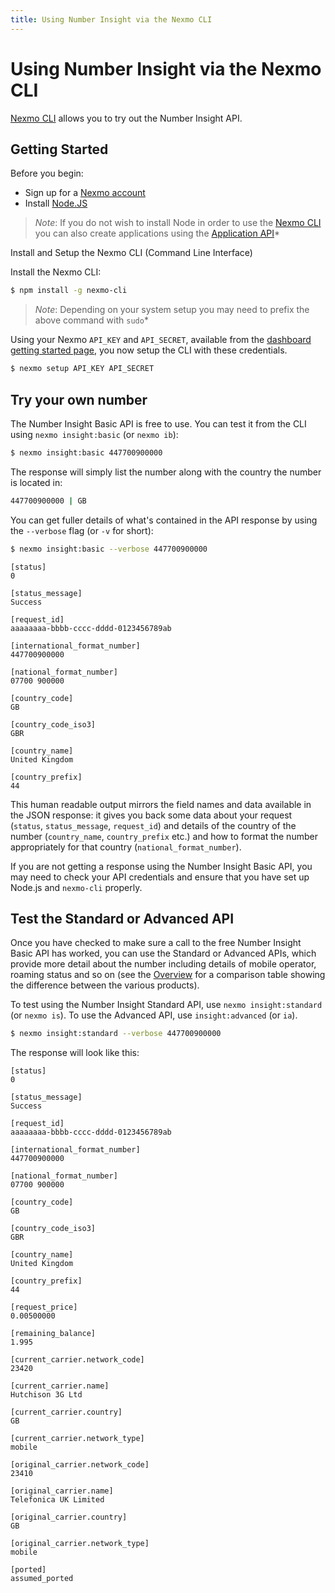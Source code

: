 ```yaml
---
title: Using Number Insight via the Nexmo CLI
---
```


# Using Number Insight via the Nexmo CLI

[Nexmo CLI](https://github.com/Nexmo/nexmo-cli) allows you to try out the Number Insight API.

## Getting Started

Before you begin:

* Sign up for a [Nexmo account](https://dashboard.nexmo.com/signup)
* Install [Node.JS](https://nodejs.org/en/download/)

> *Note*: If you do not wish to install Node in order to use the [Nexmo CLI](/tools) you can also create applications using the [Application API](/concepts/guides/applications)*

Install and Setup the Nexmo CLI (Command Line Interface)

Install the Nexmo CLI:

```bash
$ npm install -g nexmo-cli
```

> *Note*: Depending on your system setup you may need to prefix the above command with `sudo`*

Using your Nexmo `API_KEY` and `API_SECRET`, available from the [dashboard getting started page](https://dashboard.nexmo.com/getting-started-guide), you now setup the CLI with these credentials.

```bash
$ nexmo setup API_KEY API_SECRET
```

## Try your own number

The Number Insight Basic API is free to use. You can test it from the CLI using `nexmo insight:basic` (or `nexmo ib`):

```bash
$ nexmo insight:basic 447700900000
```

The response will simply list the number along with the country the number is located in:

```bash
447700900000 | GB
```

You can get fuller details of what's contained in the API response by using the `--verbose` flag (or `-v` for short):

```bash
$ nexmo insight:basic --verbose 447700900000
```

````
[status]
0

[status_message]
Success

[request_id]
aaaaaaaa-bbbb-cccc-dddd-0123456789ab

[international_format_number]
447700900000

[national_format_number]
07700 900000

[country_code]
GB

[country_code_iso3]
GBR

[country_name]
United Kingdom

[country_prefix]
44
````

This human readable output mirrors the field names and data available in the JSON response: it gives you back some data about your request (`status`, `status_message`, `request_id`) and details of the country of the number (`country_name`, `country_prefix` etc.) and how to format the number appropriately for that country (`national_format_number`).

If you are not getting a response using the Number Insight Basic API, you may need to check your API credentials and ensure that you have set up Node.js and `nexmo-cli` properly.

## Test the Standard or Advanced API

Once you have checked to make sure a call to the free Number Insight Basic API has worked, you can use the Standard or Advanced APIs, which provide more detail about the number including details of mobile operator, roaming status and so on (see the [Overview](/number-insight/overview) for a comparison table showing the difference between the various products).

To test using the Number Insight Standard API, use `nexmo insight:standard` (or `nexmo is`). To use the Advanced API, use `insight:advanced` (or `ia`).

```bash
$ nexmo insight:standard --verbose 447700900000
```

The response will look like this:

````
[status]
0

[status_message]
Success

[request_id]
aaaaaaaa-bbbb-cccc-dddd-0123456789ab

[international_format_number]
447700900000

[national_format_number]
07700 900000

[country_code]
GB

[country_code_iso3]
GBR

[country_name]
United Kingdom

[country_prefix]
44

[request_price]
0.00500000

[remaining_balance]
1.995

[current_carrier.network_code]
23420

[current_carrier.name]
Hutchison 3G Ltd

[current_carrier.country]
GB

[current_carrier.network_type]
mobile

[original_carrier.network_code]
23410

[original_carrier.name]
Telefonica UK Limited

[original_carrier.country]
GB

[original_carrier.network_type]
mobile

[ported]
assumed_ported
````
